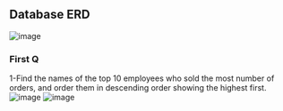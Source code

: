 ## Database ERD 
![image](https://user-images.githubusercontent.com/93586279/194755207-61b1ee9d-758d-44da-b112-ca4cb71f5192.png)

### First Q
1-Find the names of the top 10 employees who sold the most number of orders, and order them in descending order showing the highest first.
![image](https://user-images.githubusercontent.com/93586279/194755290-64e3742a-9fa5-414a-8cf8-a679f10a6b98.png)
![image](https://user-images.githubusercontent.com/93586279/194755312-686f3cdf-b7fd-4cc6-beba-d135c83e72c6.png)
